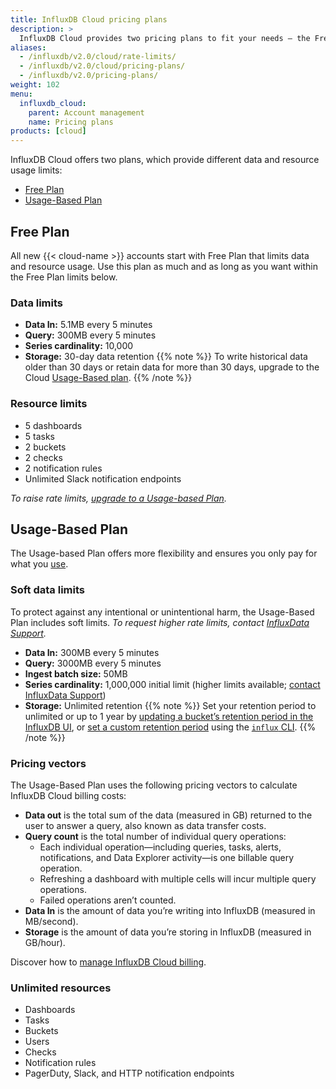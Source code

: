 ```yaml
---
title: InfluxDB Cloud pricing plans
description: >
  InfluxDB Cloud provides two pricing plans to fit your needs – the Free Plan and the Usage-based Plan.
aliases:
  - /influxdb/v2.0/cloud/rate-limits/
  - /influxdb/v2.0/cloud/pricing-plans/
  - /influxdb/v2.0/pricing-plans/
weight: 102
menu:
  influxdb_cloud:
    parent: Account management
    name: Pricing plans
products: [cloud]
---
```


InfluxDB Cloud offers two plans, which provide different data and resource usage limits:

- [Free Plan](#free-plan)
- [Usage-Based Plan](#usage-based-plan)

<!--To estimate your projected usage costs, use the [InfluxDB Cloud pricing calculator](/influxdb/cloud/account-management/pricing-calculator/). -->

## Free Plan

All new {{< cloud-name >}} accounts start with Free Plan that limits data and resource usage.
Use this plan as much and as long as you want within the Free Plan limits below.

### Data limits

- **Data In:** 5.1MB every 5 minutes
- **Query:** 300MB every 5 minutes
- **Series cardinality:** 10,000
- **Storage:** 30-day data retention
{{% note %}}
To write historical data older than 30 days or retain data for more than 30 days, upgrade to the Cloud [Usage-Based plan](/influxdb/cloud/account-management/pricing-plans/#usage-based-plan).
{{% /note %}}

### Resource limits

  - 5 dashboards
  - 5 tasks
  - 2 buckets
  - 2 checks
  - 2 notification rules
  - Unlimited Slack notification endpoints

_To raise rate limits, [upgrade to a Usage-based Plan](/influxdb/cloud/account-management/billing/#upgrade-to-usage-based-plan)._

## Usage-Based Plan

The Usage-based Plan offers more flexibility and ensures you only pay for what you [use](/influxdb/cloud/account-management/data-usage/).

### Soft data limits

To protect against any intentional or unintentional harm, the Usage-Based Plan includes soft limits.
_To request higher rate limits, contact [InfluxData Support](mailto:support@influxdata.com)._

- **Data In:** 300MB every 5 minutes
- **Query:** 3000MB every 5 minutes
- **Ingest batch size:** 50MB
- **Series cardinality:** 1,000,000 initial limit (higher limits available; [contact InfluxData Support](mailto:support@influxdata.com))
- **Storage:** Unlimited retention
{{% note %}}
Set your retention period to unlimited or up to 1 year by [updating a bucket’s retention period in the InfluxDB UI](/influxdb/cloud/organizations/buckets/update-bucket/#update-a-buckets-retention-period-in-the-influxdb-ui), or [set a custom retention period](/influxdb/cloud/organizations/buckets/update-bucket/#update-a-buckets-retention-period) using the [`influx` CLI](influxdb/cloud/reference/cli/influx/).
{{% /note %}}

### Pricing vectors

The Usage-Based Plan uses the following pricing vectors to calculate InfluxDB Cloud billing costs:

- **Data out** is the total sum of the data (measured in GB) returned to the user to answer a query, also known as data transfer costs.
- **Query count** is the total number of individual query operations:
   - Each individual operation—including queries, tasks, alerts, notifications, and Data Explorer activity—is one billable query operation.
   - Refreshing a dashboard with multiple cells will incur multiple query operations.
   - Failed operations aren’t counted.
- **Data In** is the amount of data you’re writing into InfluxDB (measured in MB/second).
- **Storage** is the amount of data you’re storing in InfluxDB (measured in GB/hour).

Discover how to [manage InfluxDB Cloud billing](/influxdb/cloud/account-management/billing/).

### Unlimited resources

  - Dashboards
  - Tasks
  - Buckets
  - Users
  - Checks
  - Notification rules
  - PagerDuty, Slack, and HTTP notification endpoints
